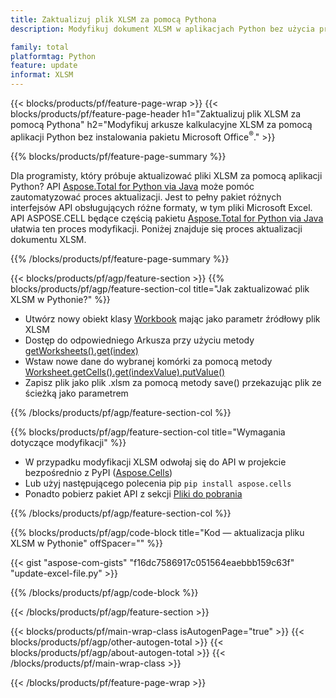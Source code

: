 ```yaml
---
title: Zaktualizuj plik XLSM za pomocą Pythona
description: Modyfikuj dokument XLSM w aplikacjach Python bez użycia programu Microsoft Excel. 

family: total
platformtag: Python
feature: update
informat: XLSM
---
```

{{< blocks/products/pf/feature-page-wrap >}}
{{< blocks/products/pf/feature-page-header h1="Zaktualizuj plik XLSM za pomocą Pythona" h2="Modyfikuj arkusze kalkulacyjne XLSM za pomocą aplikacji Python bez instalowania pakietu Microsoft Office<sup>&reg;</sup>." >}}

{{% blocks/products/pf/feature-page-summary %}}

Dla programisty, który próbuje aktualizować pliki XLSM za pomocą aplikacji Python? API [Aspose.Total for Python via Java](https://products.aspose.com/total/python-java/) może pomóc zautomatyzować proces aktualizacji. Jest to pełny pakiet różnych interfejsów API obsługujących różne formaty, w tym pliki Microsoft Excel. API ASPOSE.CELL będące częścią pakietu [Aspose.Total for Python via Java](https://products.aspose.com/total/python-java/) ułatwia ten proces modyfikacji. Poniżej znajduje się proces aktualizacji dokumentu XLSM.

{{% /blocks/products/pf/feature-page-summary %}}

{{< blocks/products/pf/agp/feature-section >}}
{{% blocks/products/pf/agp/feature-section-col title="Jak zaktualizować plik XLSM w Pythonie?" %}}

- Utwórz nowy obiekt klasy [Workbook](https://reference.aspose.com/cells/python-java/asposecells.api/Workbook) mając jako parametr źródłowy plik XLSM
- Dostęp do odpowiedniego Arkusza przy użyciu metody [getWorksheets().get(index)](https://reference.aspose.com/cells/python/asposecells.api/workbook#Worksheets)
- Wstaw nowe dane do wybranej komórki za pomocą metody [Worksheet.getCells().get(indexValue).putValue()](https://reference.aspose.com/cells/python/asposecells.api/worksheet#Cells)
- Zapisz plik jako plik .xlsm za pomocą metody save() przekazując plik ze ścieżką jako parametrem

{{% /blocks/products/pf/agp/feature-section-col %}}

{{% blocks/products/pf/agp/feature-section-col title="Wymagania dotyczące modyfikacji" %}}

- W przypadku modyfikacji XLSM odwołaj się do API w projekcie bezpośrednio z PyPI ([Aspose.Cells](https://pypi.org/project/aspose-cells/))
- Lub użyj następującego polecenia pip ```pip install aspose.cells``` 
- Ponadto pobierz pakiet API z sekcji [Pliki do pobrania](https://releases.aspose.comcells/python-java)

{{% /blocks/products/pf/agp/feature-section-col %}}

{{% blocks/products/pf/agp/code-block title="Kod — aktualizacja pliku XLSM w Pythonie" offSpacer="" %}}

{{< gist "aspose-com-gists" "f16dc7586917c051564eaebbb159c63f" "update-excel-file.py" >}}

{{% /blocks/products/pf/agp/code-block %}}

{{< /blocks/products/pf/agp/feature-section >}}

{{< blocks/products/pf/main-wrap-class isAutogenPage="true" >}}
{{< blocks/products/pf/agp/other-autogen-total >}}
{{< blocks/products/pf/agp/about-autogen-total >}}
{{< /blocks/products/pf/main-wrap-class >}}

{{< /blocks/products/pf/feature-page-wrap >}}